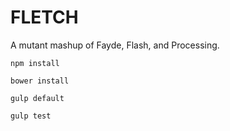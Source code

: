 # FLETCH

A mutant mashup of Fayde, Flash, and Processing.

    npm install
    
    bower install
    
    gulp default
    
    gulp test
